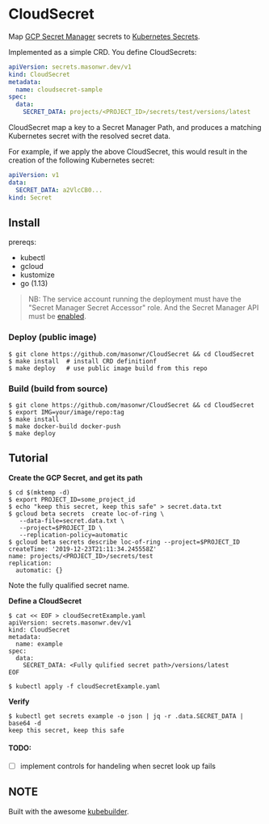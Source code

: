# CloudSecret

Map [GCP Secret Manager](https://cloud.google.com/secret-manager/docs/) secrets to [Kubernetes Secrets](https://kubernetes.io/docs/concepts/configuration/secret/). 

Implemented as a simple CRD. You define CloudSecrets:

```yaml
apiVersion: secrets.masonwr.dev/v1
kind: CloudSecret
metadata:
  name: cloudsecret-sample
spec:
  data:
    SECRET_DATA: projects/<PROJECT_ID>/secrets/test/versions/latest
```

CloudSecret map a key to a Secret Manager Path, and produces a matching Kubernetes secret with the resolved secret data. 

For example, if we apply the above CloudSecret, this would result in the creation of the following Kubernetes secret:

```yaml
apiVersion: v1
data:
  SECRET_DATA: a2VlcCB0...
kind: Secret
```


## Install
prereqs:
- kubectl
- gcloud
- kustomize
- go (1.13)

> NB: The service account running the deployment must have the "Secret Manager Secret Accessor" role. And the Secret Manager API must be [enabled](https://cloud.google.com/secret-manager/docs/quickstart-secret-manager-console).

### Deploy (public image)

```shell
$ git clone https://github.com/masonwr/CloudSecret && cd CloudSecret
$ make install  # install CRD definitionf
$ make deploy   # use public image build from this repo
```

### Build (build from source)

```shell
$ git clone https://github.com/masonwr/CloudSecret && cd CloudSecret
$ export IMG=your/image/repo:tag
$ make install 
$ make docker-build docker-push
$ make deploy
```



## Tutorial

**Create the GCP Secret, and get its path**

```shell
$ cd $(mktemp -d)
$ export PROJECT_ID=some_project_id
$ echo "keep this secret, keep this safe" > secret.data.txt
$ gcloud beta secrets  create loc-of-ring \
   --data-file=secret.data.txt \
   --project=$PROJECT_ID \
   --replication-policy=automatic
$ gcloud beta secrets describe loc-of-ring --project=$PROJECT_ID
createTime: '2019-12-23T21:11:34.245558Z'
name: projects/<PROJECT_ID>/secrets/test
replication:
  automatic: {}
```

Note the fully qualified secret name.



**Define a CloudSecret**

```shell
$ cat << EOF > cloudSecretExample.yaml
apiVersion: secrets.masonwr.dev/v1                                                                                                   
kind: CloudSecret
metadata:
  name: example
spec:
  data:
    SECRET_DATA: <Fully qulified secret path>/versions/latest
EOF

$ kubectl apply -f cloudSecretExample.yaml 
```


**Verify**

```shell
$ kubectl get secrets example -o json | jq -r .data.SECRET_DATA | base64 -d
keep this secret, keep this safe
```


#### TODO:
- [ ] implement controls for handeling when secret look up fails 


## NOTE
Built with the awesome [kubebuilder](https://github.com/kubernetes-sigs/kubebuilder).

